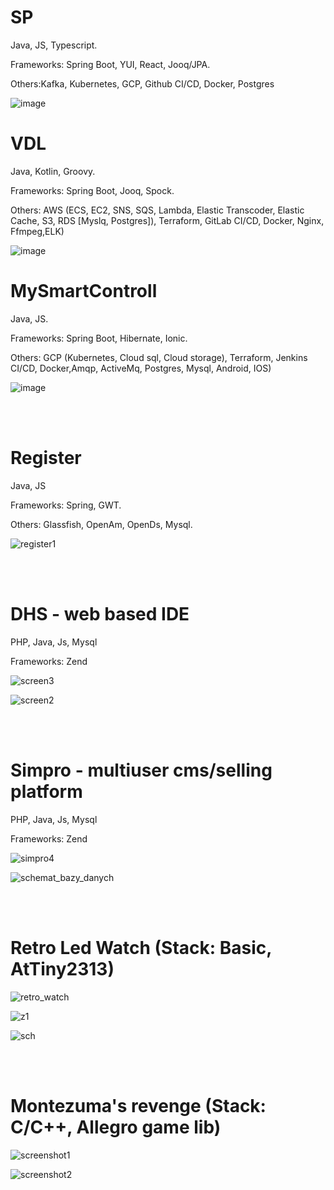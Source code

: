 # SP
Java, JS, Typescript. 

Frameworks: Spring Boot, YUI, React, Jooq/JPA. 

Others:Kafka, Kubernetes, GCP, Github CI/CD, Docker, Postgres

![image](https://github.com/user-attachments/assets/07a8dde7-47c3-40a4-a978-bae69eafeb18)

# VDL 

Java, Kotlin, Groovy. 

Frameworks: Spring Boot, Jooq, Spock. 

Others: AWS (ECS, EC2, SNS, SQS, Lambda, Elastic Transcoder, Elastic Cache, S3, RDS [Myslq, Postgres]), Terraform, GitLab CI/CD, Docker, Nginx, Ffmpeg,ELK)

![image](https://github.com/user-attachments/assets/5ff12804-0be6-4d86-8725-87bc30b07c49)

# MySmartControll 

Java, JS.

Frameworks: Spring Boot, Hibernate, Ionic.

Others: GCP (Kubernetes, Cloud sql, Cloud storage), Terraform, Jenkins CI/CD, Docker,Amqp, ActiveMq, Postgres, Mysql, Android, IOS)

![image](https://github.com/user-attachments/assets/851067ad-f8f1-464a-906a-0d902bf20be6)

<br /><br />

# Register
Java, JS

Frameworks: Spring, GWT. 

Others: Glassfish, OpenAm, OpenDs, Mysql.

![register1](https://github.com/user-attachments/assets/f65c4861-a21f-4609-be43-7e48928b0fda)

<br /><br />

# DHS - web based IDE 
PHP, Java, Js, Mysql

Frameworks: Zend

![screen3](https://github.com/user-attachments/assets/4d136885-6725-40a0-97a0-e44f660c338f)

![screen2](https://github.com/user-attachments/assets/0b3d371a-2eb4-4ace-8361-3ede6b40629e)

<br /><br />

# Simpro - multiuser cms/selling platform
PHP, Java, Js, Mysql

Frameworks: Zend

![simpro4](https://github.com/user-attachments/assets/ef2677bd-2689-49fb-a59f-7653a51e55ba)

![schemat_bazy_danych](https://github.com/user-attachments/assets/4cd4c672-15d5-4a99-95a6-840d09228e8c)

<br /><br />

# Retro Led Watch (Stack: Basic, AtTiny2313)

![retro_watch](https://github.com/user-attachments/assets/3a23f36c-1d0c-4f68-9229-30b0f7ea2281)

![z1](https://github.com/user-attachments/assets/8a31466c-b6ba-4446-bbe7-b8750605a4d3)

![sch](https://github.com/user-attachments/assets/f1476c77-5504-449b-bcc1-ec7181e53a87)

<br /><br />

# Montezuma's revenge (Stack: C/C++, Allegro game lib)

![screenshot1](https://github.com/user-attachments/assets/6c624d70-6a29-4df5-84e9-099f1bf79d72)

![screenshot2](https://github.com/user-attachments/assets/e7aa8e7e-c1c8-48b1-b6b8-afb2af43c653)
